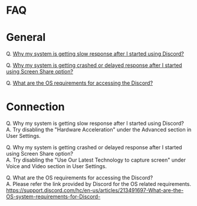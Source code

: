 # FAQ

# General

Q. [ Why my system is getting slow response after I started using Discord?  ](#question1)

Q. [ Why my system is getting crashed or delayed response after I started using  Screen Share option? ](#question2)

Q. [ What are the OS requirements for accessing the Discord? ](#question3)


# Connection


<a name="question1"></a>
Q. Why my system is getting slow response after I started using Discord? \
A. Try disabling the "Hardware Acceleration" under the Advanced section in User Settings.

<a name="question2"></a>
Q. Why my system is getting crashed or delayed response after I started using  Screen Share option? \
A. Try disabling the "Use Our Latest Technology to capture screen" under Voice and Video section in User Settings.

<a name="question3"></a>
Q. What are the OS requirements for accessing the Discord? \
A. Please refer the link provided by Discord for the OS related requirements.
https://support.discord.com/hc/en-us/articles/213491697-What-are-the-OS-system-requirements-for-Discord-
